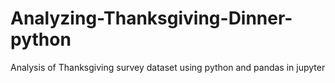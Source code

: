 # Analyzing-Thanksgiving-Dinner-python
Analysis of Thanksgiving survey dataset using python and pandas in jupyter
